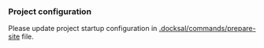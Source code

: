 ### Project configuration

Please update project startup configuration in [.docksal/commands/prepare-site](.docksal/commands/prepare-site) file.
